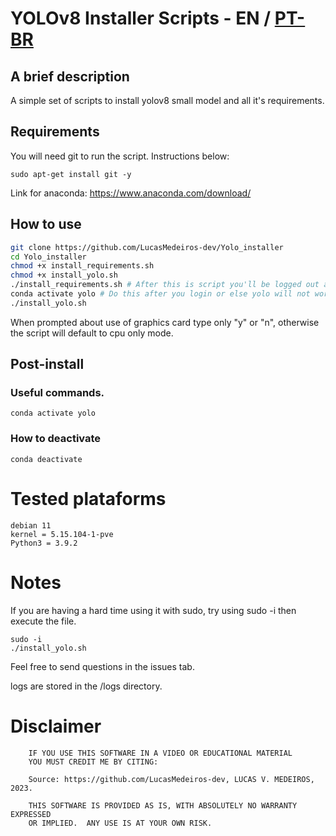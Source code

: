 # YOLOv8 Installer Scripts - EN / [PT-BR](https://github.com/LucasMedeiros-dev/Yolo_installer/blob/main/LEIA-ME.md)
## A brief description
A simple set of scripts to install yolov8 small model and all it's requirements.
## Requirements
You will need git to run the script.
Instructions below:
```
sudo apt-get install git -y
```
Link for anaconda: https://www.anaconda.com/download/
## How to use
```bash
git clone https://github.com/LucasMedeiros-dev/Yolo_installer
cd Yolo_installer
chmod +x install_requirements.sh
chmod +x install_yolo.sh
./install_requirements.sh # After this is script you'll be logged out and will need to log in again.
conda activate yolo # Do this after you login or else yolo will not work.
./install_yolo.sh 
```
When prompted about use of graphics card type only "y" or "n", otherwise the script will default to cpu only mode.
## Post-install
### Useful commands.
```
conda activate yolo
```
### How to deactivate 
```
conda deactivate
```
# Tested plataforms
```
debian 11
kernel = 5.15.104-1-pve
Python3 = 3.9.2
```
# Notes
If you are having a hard time using it with sudo, try using sudo -i then execute the file.
```
sudo -i 
./install_yolo.sh
```
Feel free to send questions in the issues tab.

logs are stored in the /logs directory.

# Disclaimer
		IF YOU USE THIS SOFTWARE IN A VIDEO OR EDUCATIONAL MATERIAL
		YOU MUST CREDIT ME BY CITING:
		
		Source: https://github.com/LucasMedeiros-dev, LUCAS V. MEDEIROS, 2023.
		
		THIS SOFTWARE IS PROVIDED AS IS, WITH ABSOLUTELY NO WARRANTY EXPRESSED
		OR IMPLIED.  ANY USE IS AT YOUR OWN RISK. 
